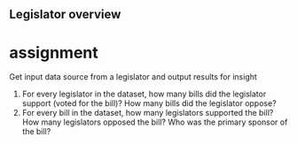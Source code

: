 ## Legislator overview

# assignment
Get input data source from a legislator and output results for insight

1. For every legislator in the dataset, how many bills did the legislator support (voted for the
 bill)? How many bills did the legislator oppose?
2. For every bill in the dataset, how many legislators supported the bill? How many legislators
 opposed the bill? Who was the primary sponsor of the bill?